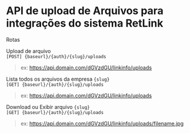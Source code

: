 # API de upload de Arquivos para integrações do sistema RetLink

Rotas

Upload de arquivo <br>
`[POST] {baseurl}/{auth}/{slug}/uploads`
> ex: https://api.domain.com/dGVzdGU/linkinfo/uploads

Lista todos os arquivos da empresa `{slug}`<br>
`[GET] {baseurl}/{auth}/{slug}/uploads`
> ex: https://api.domain.com/dGVzdGU/linkinfo/uploads

Download ou Exibir arquivo `{slug}`<br>
`[GET] {baseurl}/{auth}/{slug}/uploads`
> ex: https://api.domain.com/dGVzdGU/linkinfo/uploads/filename.jpg